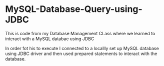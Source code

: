 # MySQL-Database-Query-using-JDBC

This is code from my Database Management CLass where we learned to interact with a MySQL databae using JDBC

In order fot his to execute I connected to a locallly set up MySQL database using JDBC driver and then used prepared statements
to interact with the database. 
